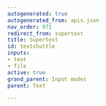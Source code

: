 ```yaml
---
autogenerated: true
autogenerated_from: apis.json
nav_order: 971
redirect_from: supertext
title: Supertext
id: textshuttle
inputs:
- text
- file
active: true
grand_parent: Input modes
parent: Text

---
```


